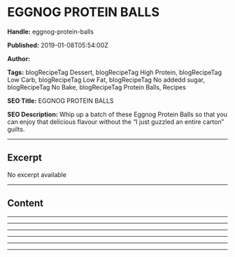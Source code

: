# EGGNOG PROTEIN BALLS

**Handle:** eggnog-protein-balls

**Published:** 2019-01-08T05:54:00Z

**Author:**  

**Tags:** blogRecipeTag Dessert, blogRecipeTag High Protein, blogRecipeTag Low Carb, blogRecipeTag Low Fat, blogRecipeTag No addedd sugar, blogRecipeTag No Bake, blogRecipeTag Protein Balls, Recipes

**SEO Title:** EGGNOG PROTEIN BALLS

**SEO Description:** Whip up a batch of these Eggnog Protein Balls so that you can enjoy that delicious flavour without the “I just guzzled an entire carton” guilts.

---

## Excerpt

No excerpt available

---

## Content

---

---

---

---

---

---

